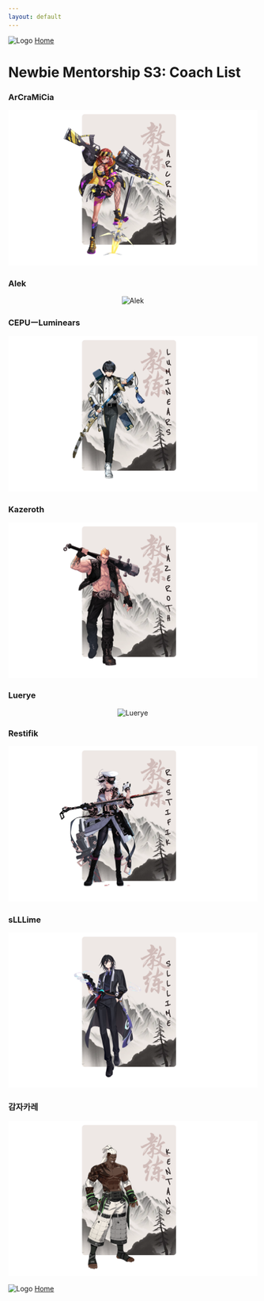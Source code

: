 ```yaml
---
layout: default
---
```


![Logo](https://kanziebub.github.io/ProjectSEA/assets/images/bullet_rev.png)
[Home](https://kanziebub.github.io/ProjectSEA/)

# Newbie Mentorship S3: Coach List

### ArCraMiCia
<p align="center">
  <img 
    src="../../assets/coach/s3/arcramicia.png"
    alt="ArCraMiCia" 
    style="max-height: 400px;">
</p>

### Alek
<p align="center">
  <img 
    src="../../assets/coach/s3/alek.png"
    alt="Alek" 
    style="max-height: 400px;">
</p>

### CEPUーLuminears
<p align="center">
  <img 
    src="../../assets/coach/s3/luminears.png"
    alt="CEPUーLuminears" 
    style="max-height: 400px;">
</p>

### Kazeroth
<p align="center">
  <img 
    src="../../assets/coach/s3/kazeroth.png"
    alt="Kazeroth" 
    style="max-height: 400px;">
</p>

### Luerye
<p align="center">
  <img 
    src="../../assets/coach/s3/luerye.png"
    alt="Luerye" 
    style="max-height: 400px;">
</p>

### Restifik
<p align="center">
  <img 
    src="../../assets/coach/s3/restifik.png"
    alt="Restifik" 
    style="max-height: 400px;">
</p>

### sLLLime
<p align="center">
  <img 
    src="../../assets/coach/s3/slllime.png"
    alt="sLLLime" 
    style="max-height: 400px;">
</p>

### 감자카레
<p align="center">
  <img 
    src="../../assets/coach/s3/kentang.png"
    alt="감자카레" 
    style="max-height: 400px;">
</p>


![Logo](https://kanziebub.github.io/ProjectSEA/assets/images/bullet_rev.png)
[Home](https://kanziebub.github.io/ProjectSEA/)
